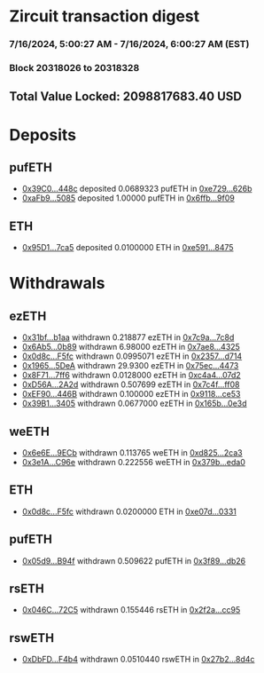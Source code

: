 # Zircuit transaction digest
### 7/16/2024, 5:00:27 AM - 7/16/2024, 6:00:27 AM (EST)
### Block 20318026 to 20318328

## Total Value Locked: 2098817683.40 USD

# Deposits
## pufETH
- [0x39C0...448c](https://etherscan.io/address/0x39C0A871533D12Daa0e4860A1b1B40c20e3e448c) deposited 0.0689323 pufETH in [0xe729...626b](https://etherscan.io/tx/0x39C0A871533D12Daa0e4860A1b1B40c20e3e448c)
- [0xaFb9...5085](https://etherscan.io/address/0xaFb9d7Fa614DD77CD9D212bb0596982c850A5085) deposited 1.00000 pufETH in [0x6ffb...9f09](https://etherscan.io/tx/0xaFb9d7Fa614DD77CD9D212bb0596982c850A5085)
## ETH
- [0x95D1...7ca5](https://etherscan.io/address/0x95D1dD87DEbbA4ee19edD6C79dd7F5fbd6227ca5) deposited 0.0100000 ETH in [0xe591...8475](https://etherscan.io/tx/0x95D1dD87DEbbA4ee19edD6C79dd7F5fbd6227ca5)
# Withdrawals
## ezETH
- [0x31bf...b1aa](https://etherscan.io/address/0x31bf8a8651b81be3b98d4DBaea784682AE04b1aa) withdrawn 0.218877 ezETH in [0x7c9a...7c8d](https://etherscan.io/tx/0x31bf8a8651b81be3b98d4DBaea784682AE04b1aa)
- [0x6Ab5...0b89](https://etherscan.io/address/0x6Ab57e3182Ef8c9875C571B3F6a78316C95F0b89) withdrawn 6.98000 ezETH in [0x7ae8...4325](https://etherscan.io/tx/0x6Ab57e3182Ef8c9875C571B3F6a78316C95F0b89)
- [0x0d8c...F5fc](https://etherscan.io/address/0x0d8c11462Abf7A2482b7F4B686b9d644DE8eF5fc) withdrawn 0.0995071 ezETH in [0x2357...d714](https://etherscan.io/tx/0x0d8c11462Abf7A2482b7F4B686b9d644DE8eF5fc)
- [0x1965...5DeA](https://etherscan.io/address/0x19650fe91460d027B04e704e0C6eDb645f7F5DeA) withdrawn 29.9300 ezETH in [0x75ec...4473](https://etherscan.io/tx/0x19650fe91460d027B04e704e0C6eDb645f7F5DeA)
- [0x8F71...7ff6](https://etherscan.io/address/0x8F7124E1Cfae235E2F3d52986C61b82F59bF7ff6) withdrawn 0.0128000 ezETH in [0xc4a4...07d2](https://etherscan.io/tx/0x8F7124E1Cfae235E2F3d52986C61b82F59bF7ff6)
- [0xD56A...2A2d](https://etherscan.io/address/0xD56Ad7cb02A8FbcEfB2154df7324626072a62A2d) withdrawn 0.507699 ezETH in [0x7c4f...ff08](https://etherscan.io/tx/0xD56Ad7cb02A8FbcEfB2154df7324626072a62A2d)
- [0xEF90...446B](https://etherscan.io/address/0xEF9019A2b2f2bceF604CF67369Dcc157aF68446B) withdrawn 0.100000 ezETH in [0x9118...ce53](https://etherscan.io/tx/0xEF9019A2b2f2bceF604CF67369Dcc157aF68446B)
- [0x39B1...3405](https://etherscan.io/address/0x39B129d6956d10908C00d33bce3712D110393405) withdrawn 0.0677000 ezETH in [0x165b...0e3d](https://etherscan.io/tx/0x39B129d6956d10908C00d33bce3712D110393405)
## weETH
- [0x6e6E...9ECb](https://etherscan.io/address/0x6e6EE10049f9AE321E5b6EF2772e06faCaD39ECb) withdrawn 0.113765 weETH in [0xd825...2ca3](https://etherscan.io/tx/0x6e6EE10049f9AE321E5b6EF2772e06faCaD39ECb)
- [0x3e1A...C96e](https://etherscan.io/address/0x3e1A8da03B8AdB272bF22b2ED09cd020078cC96e) withdrawn 0.222556 weETH in [0x379b...eda0](https://etherscan.io/tx/0x3e1A8da03B8AdB272bF22b2ED09cd020078cC96e)
## ETH
- [0x0d8c...F5fc](https://etherscan.io/address/0x0d8c11462Abf7A2482b7F4B686b9d644DE8eF5fc) withdrawn 0.0200000 ETH in [0xe07d...0331](https://etherscan.io/tx/0x0d8c11462Abf7A2482b7F4B686b9d644DE8eF5fc)
## pufETH
- [0x05d9...B94f](https://etherscan.io/address/0x05d93eC016c4aE7a653fE79E6DA7746073AFB94f) withdrawn 0.509622 pufETH in [0x3f89...db26](https://etherscan.io/tx/0x05d93eC016c4aE7a653fE79E6DA7746073AFB94f)
## rsETH
- [0x046C...72C5](https://etherscan.io/address/0x046C56943Aa1818AADDBBfbCCB8aBAe6675B72C5) withdrawn 0.155446 rsETH in [0x2f2a...cc95](https://etherscan.io/tx/0x046C56943Aa1818AADDBBfbCCB8aBAe6675B72C5)
## rswETH
- [0xDbFD...F4b4](https://etherscan.io/address/0xDbFDE33D30282a93d45F6C9A65cc190FBa5fF4b4) withdrawn 0.0510440 rswETH in [0x27b2...8d4c](https://etherscan.io/tx/0xDbFDE33D30282a93d45F6C9A65cc190FBa5fF4b4)
